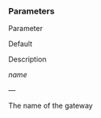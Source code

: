 ### Parameters



    

        

            
Parameter

            
Default

            
Description

        

    

    

        

            
_name_

            
&mdash;

            
The name of the gateway

        

    




